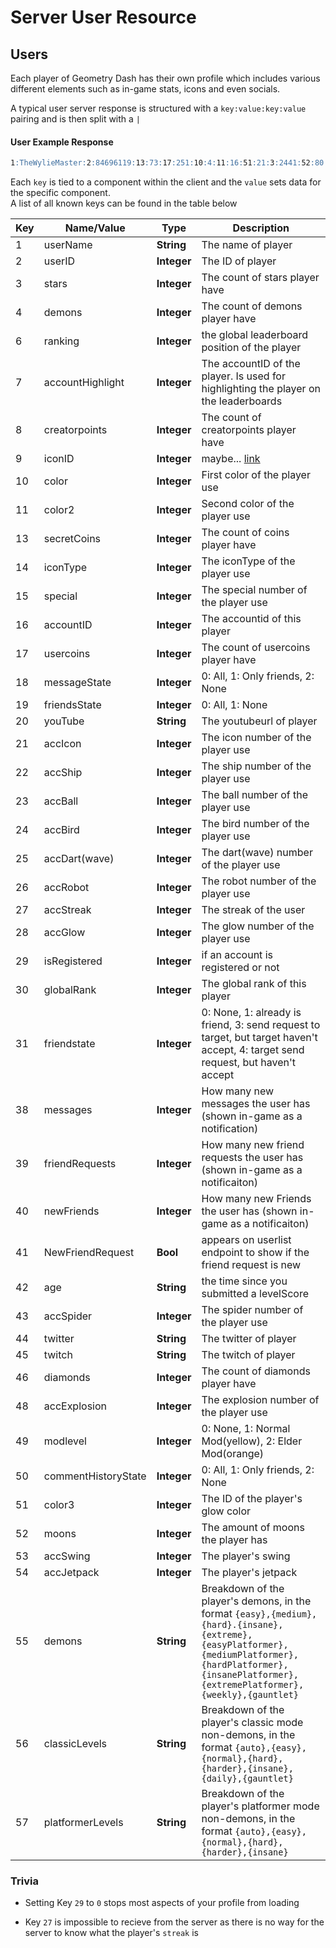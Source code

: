 # Server User Resource

## Users

Each player of Geometry Dash has their own profile which includes various different elements such as in-game stats, icons and even socials.

A typical user server response is structured with a `key:value:key:value` pairing and is then split with a `|`

<!-- tabs:start -->

#### **User Example Response**
```md
1:TheWylieMaster:2:84696119:13:73:17:251:10:4:11:16:51:21:3:2441:52:80:46:4062:4:42:8:0:18:0:19:0:50:1:20:%%00:21:31:22:10:23:30:24:86:25:35:26:23:28:1:43:11:48:1:53:1:54:5:30:283041:16:9276649:31::44:TheWylieMaster:45:wyliemaster:49:0:55:32,4,2,0,0,0,0,0,0,0,4,0:56:134,109,93,101,49,13,32,45:57:0,1,4,9,3,0,0:29:1
```
<!-- tabs:end -->

Each `key` is tied to a component within the client and the `value` sets data for the specific component.  
A list of all known keys can be found in the table below

| Key | Name/Value | Type | Description |
| --- | ---------- | ---- | ----------- |
| 1 | userName | **String** | The name of player |
| 2 | userID | **Integer** | The ID of player |
| 3 | stars | **Integer** | The count of stars player have |
| 4 | demons | **Integer** | The count of demons player have |
| 6 | ranking | **Integer** | the global leaderboard position of the player |
| 7 | accountHighlight | **Integer** | The accountID of the player. Is used for highlighting the player on the leaderboards |
| 8 | creatorpoints | **Integer** | The count of creatorpoints player have |
| 9 | iconID | **Integer** | maybe... [link](https://github.com/gd-programming/gddocs/pull/16/files#r417926661) |
| 10 | color | **Integer** | First color of the player use |
| 11 | color2 | **Integer** | Second color of the player use |
| 13 | secretCoins | **Integer** | The count of coins player have |
| 14 | iconType | **Integer** | The iconType of the player use |
| 15 | special | **Integer** | The special number of the player use |
| 16 | accountID | **Integer** | The accountid of this player |
| 17 | usercoins | **Integer** | The count of usercoins player have |
| 18 | messageState | **Integer** | 0: All, 1: Only friends, 2: None |
| 19 | friendsState | **Integer** | 0: All, 1: None |
| 20 | youTube | **String** | The youtubeurl of player |
| 21 | accIcon | **Integer** | The icon number of the player use |
| 22 | accShip | **Integer** | The ship number of the player use |
| 23 | accBall | **Integer** | The ball number of the player use |
| 24 | accBird | **Integer** | The bird number of the player use |
| 25 | accDart(wave) | **Integer** | The dart(wave) number of the player use |
| 26 | accRobot | **Integer** | The robot number of the player use |
| 27 | accStreak | **Integer** | The streak of the user |
| 28 | accGlow | **Integer** | The glow number of the player use |
| 29 | isRegistered | **Integer** | if an account is registered or not |
| 30 | globalRank | **Integer** | The global rank of this player |
| 31 | friendstate | **Integer** | 0: None, 1: already is friend, 3: send request to target, but target haven't accept, 4: target send request, but haven't accept 
| 38 | messages | **Integer** | How many new messages the user has (shown in-game as a notification) | <!-- there are a bunch of keys before here but they are exclusive to friend requests so i didnt add them here -->
| 39 | friendRequests | **Integer** | How many new friend requests the user has (shown in-game as a notificaiton) |
| 40 | newFriends | **Integer** | How many new Friends the user has (shown in-game as a notificaiton) |
| 41 | NewFriendRequest | **Bool** | appears on userlist endpoint to show if the friend request is new |
| 42 | age | **String** | the time since you submitted a levelScore |
| 43 | accSpider | **Integer** | The spider number of the player use |
| 44 | twitter| **String** | The twitter of player |
| 45 | twitch | **String** | The twitch of player |
| 46 | diamonds | **Integer** | The count of diamonds player have |
| 48 | accExplosion | **Integer** | The explosion number of the player use |
| 49 | modlevel | **Integer** | 0: None, 1: Normal Mod(yellow), 2: Elder Mod(orange) |
| 50 | commentHistoryState | **Integer** | 0: All, 1: Only friends, 2: None |
| 51 | color3 | **Integer** | The ID of the player's glow color |
| 52 | moons | **Integer** | The amount of moons the player has |
| 53 | accSwing | **Integer** | The player's swing |
| 54 | accJetpack | **Integer** | The player's jetpack |
| 55 | demons | **String** | Breakdown of the player's demons, in the format `{easy},{medium},{hard}.{insane},{extreme},{easyPlatformer},{mediumPlatformer},{hardPlatformer},{insanePlatformer},{extremePlatformer},{weekly},{gauntlet}`
| 56 | classicLevels | **String** | Breakdown of the player's classic mode non-demons, in the format `{auto},{easy},{normal},{hard},{harder},{insane},{daily},{gauntlet}`
| 57 | platformerLevels | **String** | Breakdown of the player's platformer mode non-demons, in the format `{auto},{easy},{normal},{hard},{harder},{insane}`

### Trivia

- Setting Key `29` to `0` stops most aspects of your profile from loading

- Key `27` is impossible to recieve from the server as there is no way for the server to know what the player's `streak` is


